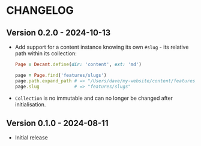 # CHANGELOG

## Version 0.2.0 - 2024-10-13

- Add support for a content instance knowing its own `#slug` - its relative path within its collection:

  ```ruby
  Page = Decant.define(dir: 'content', ext: 'md')

  page = Page.find('features/slugs')
  page.path.expand_path # => "/Users/dave/my-website/content/features/slugs.md"
  page.slug             # => "features/slugs"
  ```
- `Collection` is no immutable and can no longer be changed after initialisation.

## Version 0.1.0 - 2024-08-11

- Initial release
